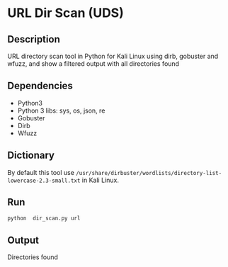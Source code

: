 # URL Dir Scan (UDS)

## Description

URL directory scan tool in Python for Kali Linux using dirb, gobuster and wfuzz, and show a filtered output with all directories found

## Dependencies

*  Python3
*  Python 3 libs: sys, os, json, re
*  Gobuster
*  Dirb
*  Wfuzz

## Dictionary

By default this tool use `/usr/share/dirbuster/wordlists/directory-list-lowercase-2.3-small.txt` in Kali Linux.

## Run

`python  dir_scan.py url`

## Output

Directories found

